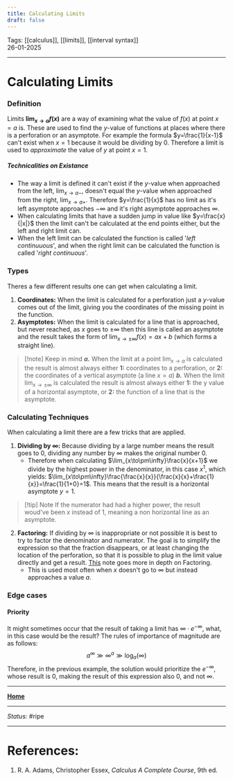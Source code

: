 ```yaml
---
title: Calculating Limits
draft: false
---
```

Tags: [[calculus]], [[limits]], [[interval syntax]] <br>26-01-2025

---
# Calculating Limits
### Definition
Limits  __$\lim_{x\to a} f(x)$__  are a way of examining what the value of $f(x)$ at point $x=a$ is.
These are used to find the $y$-value of functions at places where there is a perforation or an asymptote. For example the formula $y=\frac{1}{x-1}$ can't exist when $x=1$ because it would be dividing by $0$. Therefore a limit is used to _approximate_ the value of $y$ at point $x=1$.
##### Technicalities on Existance
- The way a limit is defined it can't exist if the $y$-value when approached from the left, $\lim_{x\to a-}$, doesn't equal the  $y$-value when approached from the right, $\lim_{x\to a+}$. Therefore $y=\frac{1}{x}$ has no limit as it's left asymptote approaches $-\infty$ and it's right asymptote approaches $\infty$.
- When calculating limits that have a sudden jump in value like $y=\frac{x}{|x|}$ then the limit can't be calculated at the end points either, but the left and right limit can.
- When the left limit can be calculated the function is called '_left continuuous_', and when the right limit can be calculated the function is called '_right continuous_'.

### Types
Theres a few different results one can get when calculating a limit.
1. __Coordinates:__ When the limit is calculated for a perforation just a $y$-value comes out of the limit, giving you the coordinates of the missing point in the function.
2. __Asymptotes:__ When the limit is calculated for a line that is approached, but never reached, as $x$ goes to $\pm\infty$ then this line is called an asymptote and the result takes the form of $\lim_{x\to\pm\infty}f\left(x\right)=ax+b$ (which forms a straight line).
> [!note] Keep in mind
> ___a.___ When the limit at a point $\lim_{x\to a}$ is calculated the result is almost always either __1:__ coordinates to a perforation, or __2:__ the coordinates of a vertical asymptote (a line $x=a$)
> ___b.___ When the limit $\lim_{x\to\pm\infty}$ is calculated the result is almost always either __1:__ the y value of a horizontal asymptote, or __2:__ the function of a line that is the asymptote.

### Calculating Techniques
When calculating a limit there are a few tricks that are applied.
1. __Dividing by $\infty$:__ Because dividing by a large number means the result goes to $0$, dividing any number by $\infty$ makes the original number $0$.
	- Therefore when calculating $\lim_{x\to\pm\infty}\frac{x}{x+1}$ we divide by the highest power in the denominator, in this case $x^1$, which yields: $\lim_{x\to\pm\infty}\frac{\frac{x}{x}}{\frac{x}{x}+\frac{1}{x}}=\frac{1}{1+0}=1$. This means that the result is a horizontal asymptote $y=1$.<br>
> [!tip] Note
> If the numerator had had a higher power, the result woud've been $x$ instead of $1$, meaning a non horizontal line as an asymptote.

2. __Factoring:__ If dividing by $\infty$ is inappropriate or not possible it is best to try to factor the denominator and numerator. The goal is to simplify the expression so that the fraction disappears, or at least changing the location of the perforation, so that it is possible to plug in the limit value directly and get a result. [This](Factoring%20and%20Fraction%20Decomposition.md) note goes more in depth on Factoring.
	- This is used most often when $x$ doesn't go to $\infty$ but instead approaches a value $a$.

### Edge cases
#### Priority
It might sometimes occur that the result of taking a limit has $\infty\cdot e^{-\infty}$, what, in this case would be the result? The rules of importance of magnitude are as follows:
$$
a^{\infty}\gg\infty^{a}\gg\log_{a}\left(\infty\right)
$$
Therefore, in the previous example, the solution would prioritize the $e^{-\infty}$, whose result is $0$, making the result of this expression also $0$, and not $\infty$.











---
__[Home](!%20Learning%20Overview%20(Calculus%20I).md)__

---
_Status:_ #ripe

---
# References:
1. R. A. Adams, Christopher Essex, _Calculus A Complete Course_, 9th ed.